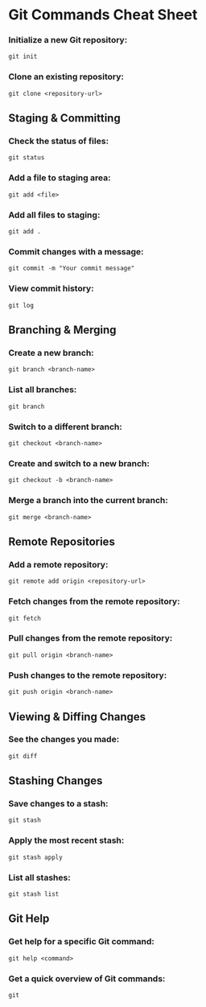 # Git Commands Cheat Sheet
### Initialize a new Git repository:
```
git init
```
### Clone an existing repository:
```
git clone <repository-url>
```
## Staging & Committing
### Check the status of files:
```
git status
```
### Add a file to staging area:
```
git add <file>
```
### Add all files to staging:
```
git add .
```
### Commit changes with a message:
```
git commit -m "Your commit message"
```
### View commit history:
```
git log
```
## Branching & Merging
### Create a new branch:
```
git branch <branch-name>
```
### List all branches:
```
git branch
```
### Switch to a different branch:
```
git checkout <branch-name>
```
### Create and switch to a new branch:
```
git checkout -b <branch-name>
```
### Merge a branch into the current branch:
```
git merge <branch-name>
```
## Remote Repositories
### Add a remote repository:
```
git remote add origin <repository-url>
```
### Fetch changes from the remote repository:
```
git fetch
```
### Pull changes from the remote repository:
```
git pull origin <branch-name>
```
### Push changes to the remote repository:
```
git push origin <branch-name>
```
## Viewing & Diffing Changes
### See the changes you made:
```
git diff
```
## Stashing Changes
### Save changes to a stash:
```
git stash
```
### Apply the most recent stash:
```
git stash apply
```
### List all stashes:
```
git stash list
```
## Git Help
### Get help for a specific Git command:
```
git help <command>
```
### Get a quick overview of Git commands:
```
git
```